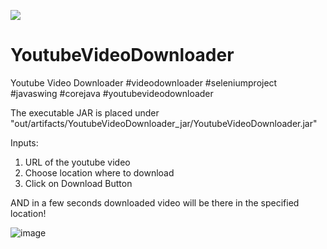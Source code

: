 [![](https://jitpack.io/v/dasabf/YoutubeVideoDownloader.svg)](https://jitpack.io/#dasabf/YoutubeVideoDownloader)
# YoutubeVideoDownloader
Youtube Video Downloader #videodownloader #seleniumproject #javaswing #corejava #youtubevideodownloader

The executable JAR is placed under "out/artifacts/YoutubeVideoDownloader_jar/YoutubeVideoDownloader.jar"

Inputs:

1. URL of the youtube video
2. Choose location where to download
3. Click on Download Button

AND in a few seconds downloaded video will be there in the specified location!

![image](https://user-images.githubusercontent.com/116838925/209482351-b5146933-7758-48ab-ab5d-ee8239cbf95c.png)

